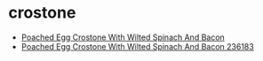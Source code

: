 # crostone

 * [Poached Egg Crostone With Wilted Spinach And Bacon](../../index/p/poached-egg-crostone-with-wilted-spinach-and-bacon-236183.json)
 * [Poached Egg Crostone With Wilted Spinach And Bacon 236183](../../index/p/poached-egg-crostone-with-wilted-spinach-and-bacon-236183.json)
